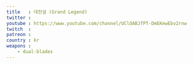 ```yaml
---
title   : 대전설 (Grand Legend)
twitter : 
youtube : https://www.youtube.com/channel/UClOABJfPT-DmEKewEbv2rnw
twitch  : 
patreon : 
country : kr
weapons :
    - dual-blades
---
```


